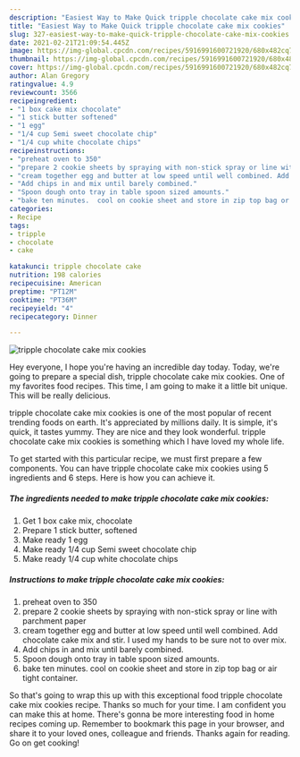 ```yaml
---
description: "Easiest Way to Make Quick tripple chocolate cake mix cookies"
title: "Easiest Way to Make Quick tripple chocolate cake mix cookies"
slug: 327-easiest-way-to-make-quick-tripple-chocolate-cake-mix-cookies
date: 2021-02-21T21:09:54.445Z
image: https://img-global.cpcdn.com/recipes/5916991600721920/680x482cq70/tripple-chocolate-cake-mix-cookies-recipe-main-photo.jpg
thumbnail: https://img-global.cpcdn.com/recipes/5916991600721920/680x482cq70/tripple-chocolate-cake-mix-cookies-recipe-main-photo.jpg
cover: https://img-global.cpcdn.com/recipes/5916991600721920/680x482cq70/tripple-chocolate-cake-mix-cookies-recipe-main-photo.jpg
author: Alan Gregory
ratingvalue: 4.9
reviewcount: 3566
recipeingredient:
- "1 box cake mix chocolate"
- "1 stick butter softened"
- "1 egg"
- "1/4 cup Semi sweet chocolate chip"
- "1/4 cup white chocolate chips"
recipeinstructions:
- "preheat oven to 350"
- "prepare 2 cookie sheets by spraying with non-stick spray or line with parchment paper"
- "cream together egg and butter at low speed until well combined. Add chocolate cake mix and stir. I used my hands to be sure not to over mix."
- "Add chips in and mix until barely combined."
- "Spoon dough onto tray in table spoon sized amounts."
- "bake ten minutes.  cool on cookie sheet and store in zip top bag or air tight container."
categories:
- Recipe
tags:
- tripple
- chocolate
- cake

katakunci: tripple chocolate cake 
nutrition: 198 calories
recipecuisine: American
preptime: "PT12M"
cooktime: "PT36M"
recipeyield: "4"
recipecategory: Dinner

---
```



![tripple chocolate cake mix cookies](https://img-global.cpcdn.com/recipes/5916991600721920/680x482cq70/tripple-chocolate-cake-mix-cookies-recipe-main-photo.jpg)

Hey everyone, I hope you're having an incredible day today. Today, we're going to prepare a special dish, tripple chocolate cake mix cookies. One of my favorites food recipes. This time, I am going to make it a little bit unique. This will be really delicious.



tripple chocolate cake mix cookies is one of the most popular of recent trending foods on earth. It's appreciated by millions daily. It is simple, it's quick, it tastes yummy. They are nice and they look wonderful. tripple chocolate cake mix cookies is something which I have loved my whole life.


To get started with this particular recipe, we must first prepare a few components. You can have tripple chocolate cake mix cookies using 5 ingredients and 6 steps. Here is how you can achieve it.

<!--inarticleads1-->

##### The ingredients needed to make tripple chocolate cake mix cookies:

1. Get 1 box cake mix, chocolate
1. Prepare 1 stick butter, softened
1. Make ready 1 egg
1. Make ready 1/4 cup Semi sweet chocolate chip
1. Make ready 1/4 cup white chocolate chips




<!--inarticleads2-->

##### Instructions to make tripple chocolate cake mix cookies:

1. preheat oven to 350
1. prepare 2 cookie sheets by spraying with non-stick spray or line with parchment paper
1. cream together egg and butter at low speed until well combined. Add chocolate cake mix and stir. I used my hands to be sure not to over mix.
1. Add chips in and mix until barely combined.
1. Spoon dough onto tray in table spoon sized amounts.
1. bake ten minutes.  cool on cookie sheet and store in zip top bag or air tight container.




So that's going to wrap this up with this exceptional food tripple chocolate cake mix cookies recipe. Thanks so much for your time. I am confident you can make this at home. There's gonna be more interesting food in home recipes coming up. Remember to bookmark this page in your browser, and share it to your loved ones, colleague and friends. Thanks again for reading. Go on get cooking!
